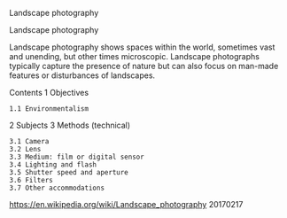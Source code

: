 Landscape photography

Landscape photography

Landscape photography shows spaces within the world, sometimes vast and unending, but other times microscopic. Landscape photographs typically capture the presence of nature but can also focus on man-made features or disturbances of landscapes.

Contents
1 Objectives

    1.1 Environmentalism

2 Subjects
3 Methods (technical)

    3.1 Camera
    3.2 Lens
    3.3 Medium: film or digital sensor
    3.4 Lighting and flash
    3.5 Shutter speed and aperture
    3.6 Filters
    3.7 Other accommodations

https://en.wikipedia.org/wiki/Landscape_photography
20170217
